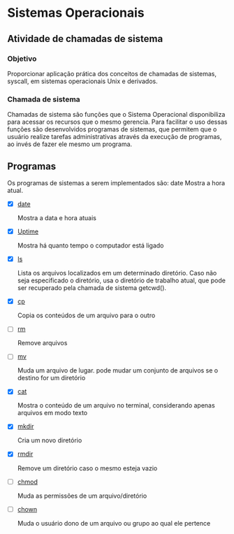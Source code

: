 # Sistemas Operacionais

## Atividade de chamadas de sistema

### Objetivo

Proporcionar aplicação prática dos conceitos de chamadas de sistemas, syscall, em sistemas operacionais
Unix e derivados.

### Chamada de sistema

Chamadas de sistema são funções que o Sistema Operacional disponibiliza para acessar os recursos que o mesmo gerencia. Para facilitar o uso dessas funções são desenvolvidos programas de sistemas, que permitem que o usuário realize tarefas administrativas através da execução de programas, ao invés de fazer ele mesmo um programa.

## Programas

Os programas de sistemas a serem implementados são:
date Mostra a hora atual.

- [x] [date](codigos/date.cpp)

    Mostra a data e hora atuais

- [x]  [Uptime](codigos/uptime.cpp)
    
    Mostra há quanto tempo o computador está ligado
    
- [x]  [ls](codigos/ls.cpp)
    
    Lista os arquivos localizados em um determinado diretório. Caso não seja especificado o diretório, usa o diretório de trabalho atual, que pode ser recuperado pela chamada de sistema getcwd().
    
- [x]  [cp](codigos/cp.cpp)
    
    Copia os conteúdos de um arquivo para o outro
    
- [ ]  [rm](codigos/rm.cpp)
    
    Remove arquivos
    
- [ ]  [mv](codigos/mv.cpp)
    
    Muda um arquivo de lugar. pode mudar um conjunto de arquivos se o destino for um diretório
    
- [x]  [cat](codigos/cat.cpp)
    
    Mostra o conteúdo de um arquivo no terminal, considerando apenas arquivos em modo texto
    
- [x]  [mkdir](codigos/mkdir.cpp)
    
    Cria um novo diretório
    
- [x]  [rmdir](codigos/rmdir.cpp)
    
    Remove um diretório caso o mesmo esteja vazio
    
- [ ]  [chmod](codigos/chmod.cpp)
    
    Muda as permissões de um arquivo/diretório
    
- [ ]  [chown](codigos/chown.cpp)
    
    Muda o usuário dono de um arquivo ou grupo ao qual ele pertence

